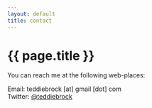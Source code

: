 ```yaml
---
layout: default
title: contact
---
```


# {{ page.title }}

You can reach me at the following web-places:

Email: teddiebrock [at] gmail [dot] com
<br>Twitter: [@teddiebrock](https://twitter.com/teddiebrock)
